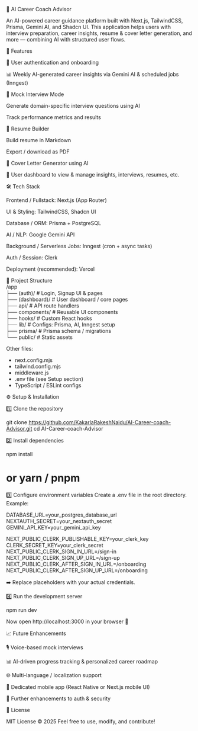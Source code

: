 🎯 AI Career Coach Advisor

An AI-powered career guidance platform built with Next.js, TailwindCSS, Prisma, Gemini AI, and Shadcn UI.
This application helps users with interview preparation, career insights, resume & cover letter generation, and more — combining AI with structured user flows.

🚀 Features

🔐 User authentication and onboarding

📊 Weekly AI-generated career insights via Gemini AI & scheduled jobs (Inngest)

🎤 Mock Interview Mode

Generate domain-specific interview questions using AI

Track performance metrics and results

📄 Resume Builder

Build resume in Markdown

Export / download as PDF

📝 Cover Letter Generator using AI

📂 User dashboard to view & manage insights, interviews, resumes, etc.

🛠 Tech Stack

Frontend / Fullstack: Next.js (App Router)

UI & Styling: TailwindCSS, Shadcn UI

Database / ORM: Prisma + PostgreSQL

AI / NLP: Google Gemini API

Background / Serverless Jobs: Inngest (cron + async tasks)

Auth / Session: Clerk

Deployment (recommended): Vercel

📁 Project Structure<br>
/app<br>
 ├── (auth)/         # Login, Signup UI & pages <br>
 ├── (dashboard)/    # User dashboard / core pages <br>
 ├── api/            # API route handlers <br>
 ├── components/     # Reusable UI components<br>
 ├── hooks/          # Custom React hooks<br>
 ├── lib/            # Configs: Prisma, AI, Inngest setup<br>
 ├── prisma/         # Prisma schema / migrations<br>
 └── public/         # Static assets<br>

Other files:
- next.config.mjs
- tailwind.config.mjs
- middleware.js
- .env file (see Setup section)
- TypeScript / ESLint configs

⚙️ Setup & Installation

1️⃣ Clone the repository

git clone https://github.com/KakarlaRakeshNaidu/AI-Career-coach-Advisor.git
cd AI-Career-coach-Advisor


2️⃣ Install dependencies

npm install
# or yarn / pnpm


3️⃣ Configure environment variables
Create a .env file in the root directory. Example:

DATABASE_URL=your_postgres_database_url
NEXTAUTH_SECRET=your_nextauth_secret
GEMINI_API_KEY=your_gemini_api_key

NEXT_PUBLIC_CLERK_PUBLISHABLE_KEY=your_clerk_key
CLERK_SECRET_KEY=your_clerk_secret
NEXT_PUBLIC_CLERK_SIGN_IN_URL=/sign-in
NEXT_PUBLIC_CLERK_SIGN_UP_URL=/sign-up
NEXT_PUBLIC_CLERK_AFTER_SIGN_IN_URL=/onboarding
NEXT_PUBLIC_CLERK_AFTER_SIGN_UP_URL=/onboarding


➡️ Replace placeholders with your actual credentials.

4️⃣ Run the development server

npm run dev


Now open http://localhost:3000
 in your browser 🚀

📈 Future Enhancements

🎙 Voice-based mock interviews

📊 AI-driven progress tracking & personalized career roadmap

🌐 Multi-language / localization support

📱 Dedicated mobile app (React Native or Next.js mobile UI)

🔐 Further enhancements to auth & security

📜 License

MIT License © 2025
Feel free to use, modify, and contribute!
